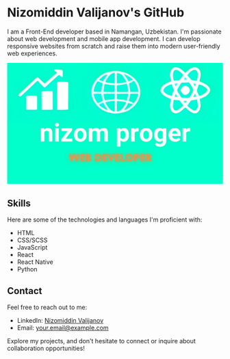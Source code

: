 <!-- # Nizomiddin Valijanov's GitHub

Welcome to my GitHub account! I'm Nizomiddin Valijanov, and I'm passionate about web development and mobile app development. Here you'll find projects related to HTML, CSS, SCSS, JavaScript, React, React Native, and Python.

## Projects

### Project 1 - My first Marketplace

This is a shopping site, I use json server
I can't see this repository beacause this is a private repository

#### Technologies:

- HTML
- CSS/SCSS
- JavaScript
- React.js
- Redux

### Project 2 - [Project Name]

Brief description of the project, its purpose, and technologies used.

#### Technologies:

- React
- [Other relevant technologies]

### Project 3 - [Project Name]

Brief description of the project, its purpose, and technologies used.

#### Technologies:

- React Native
- [Other relevant technologies]

## Skills

- HTML
- CSS/SCSS
- JavaScript
- React
- React Native
- Python

## How to Reach Me

- LinkedIn: [Nizomiddin Valijanov](https://www.linkedin.com/in/your-linkedin-profile/)
- Email: your.email@example.com

Feel free to explore my projects and reach out if you have any questions or collaboration opportunities!

## License

This repository and its contents are open-source under the [Your License] - see the [LICENSE.md](LICENSE.md) file for details. -->

# Nizomiddin Valijanov's GitHub

I am a Front-End developer based in Namangan, Uzbekistan. I'm passionate about web development and mobile app development. I can develop responsive websites from scratch and raise them into modern user-friendly web experiences.

![Screenshot](https://github.com/Nizomiddin-Valijanov/Nizomiddin-Valijanov/blob/main/photo_2024-02-03_22-45-07.jpg)

## Skills

Here are some of the technologies and languages I'm proficient with:

- HTML
- CSS/SCSS
- JavaScript
- React
- React Native
- Python

## Contact

Feel free to reach out to me:

- LinkedIn: [Nizomiddin Valijanov](https://www.linkedin.com/in/nizomiddin-valijanov/)
- Email: your.email@example.com

Explore my projects, and don't hesitate to connect or inquire about collaboration opportunities!
